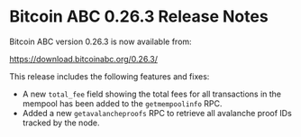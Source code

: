 # Bitcoin ABC 0.26.3 Release Notes

Bitcoin ABC version 0.26.3 is now available from:

  <https://download.bitcoinabc.org/0.26.3/>

This release includes the following features and fixes:
 - A new `total_fee` field showing the total fees for all transactions in the
   mempool has been added to the `getmempoolinfo` RPC.
 - Added a new `getavalancheproofs` RPC to retrieve all avalanche proof IDs
   tracked by the node.
